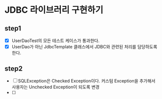 # JDBC 라이브러리 구현하기

## step1
- [x] UserDaoTest의 모든 테스트 케이스가 통과한다.
- [x] UserDao가 아닌 JdbcTemplate 클래스에서 JDBC와 관련된 처리를 담당하도록 한다.

## step2 
- [ ] SQLException은 Checked Exception이다. 커스텀 Exception을 추가해서 사용자는 Unchecked Exception이 되도록 변경
- [ ] 

